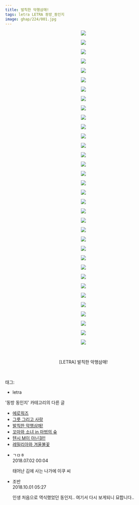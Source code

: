 ```yaml
---
title: 발칙한 악행삼매!
tags: letra LETRA 동방_동인지
image: ghap/224/001.jpg
---
```

<div class="article">
<p style="text-align: center; clear: none; float: none;"><img src="{{ site.nasurl }}/ghap/224/001.jpg"/></p>
<p style="text-align: center; clear: none; float: none;"><img src="{{ site.nasurl }}/ghap/224/002.jpg"/></p>
<p style="text-align: center; clear: none; float: none;"><img src="{{ site.nasurl }}/ghap/224/003.jpg"/></p>
<p style="text-align: center; clear: none; float: none;"><img src="{{ site.nasurl }}/ghap/224/004.jpg"/></p>
<p style="text-align: center; clear: none; float: none;"><img src="{{ site.nasurl }}/ghap/224/005.jpg"/></p>
<p style="text-align: center; clear: none; float: none;"><img src="{{ site.nasurl }}/ghap/224/006.jpg"/></p>
<p style="text-align: center; clear: none; float: none;"><img src="{{ site.nasurl }}/ghap/224/007.jpg"/></p>
<p style="text-align: center; clear: none; float: none;"><img src="{{ site.nasurl }}/ghap/224/008.jpg"/></p>
<p style="text-align: center; clear: none; float: none;"><img src="{{ site.nasurl }}/ghap/224/009.jpg"/></p>
<p style="text-align: center; clear: none; float: none;"><img src="{{ site.nasurl }}/ghap/224/010.jpg"/></p>
<p style="text-align: center; clear: none; float: none;"><img src="{{ site.nasurl }}/ghap/224/011.jpg"/></p>
<p style="text-align: center; clear: none; float: none;"><img src="{{ site.nasurl }}/ghap/224/012.jpg"/></p>
<p style="text-align: center; clear: none; float: none;"><img src="{{ site.nasurl }}/ghap/224/013.jpg"/></p>
<p style="text-align: center; clear: none; float: none;"><img src="{{ site.nasurl }}/ghap/224/014.jpg"/></p>
<p style="text-align: center; clear: none; float: none;"><img src="{{ site.nasurl }}/ghap/224/015.jpg"/></p>
<p style="text-align: center; clear: none; float: none;"><img src="{{ site.nasurl }}/ghap/224/016.jpg"/></p>
<p style="text-align: center; clear: none; float: none;"><img src="{{ site.nasurl }}/ghap/224/017.jpg"/></p>
<p style="text-align: center; clear: none; float: none;"><img src="{{ site.nasurl }}/ghap/224/018.jpg"/></p>
<p style="text-align: center; clear: none; float: none;"><img src="{{ site.nasurl }}/ghap/224/019.jpg"/></p>
<p style="text-align: center; clear: none; float: none;"><img src="{{ site.nasurl }}/ghap/224/020.jpg"/></p>
<p style="text-align: center; clear: none; float: none;"><img src="{{ site.nasurl }}/ghap/224/021.jpg"/></p>
<p style="text-align: center; clear: none; float: none;"><img src="{{ site.nasurl }}/ghap/224/022.jpg"/></p>
<p style="text-align: center; clear: none; float: none;"><img src="{{ site.nasurl }}/ghap/224/023.jpg"/></p>
<p style="text-align: center; clear: none; float: none;"><img src="{{ site.nasurl }}/ghap/224/024.jpg"/></p>
<p style="text-align: center; clear: none; float: none;"><img src="{{ site.nasurl }}/ghap/224/025.jpg"/></p>
<p style="text-align: center; clear: none; float: none;"><img src="{{ site.nasurl }}/ghap/224/026.jpg"/></p>
<p style="text-align: center; clear: none; float: none;"><img src="{{ site.nasurl }}/ghap/224/027.jpg"/></p>
<p style="text-align: center; clear: none; float: none;"><img src="{{ site.nasurl }}/ghap/224/028.jpg"/></p>
<p style="text-align: center; clear: none; float: none;"><img src="{{ site.nasurl }}/ghap/224/029.jpg"/></p>
<p style="text-align: center; clear: none; float: none;"><img src="{{ site.nasurl }}/ghap/224/030.jpg"/></p>
<p style="text-align: center; clear: none; float: none;"><img src="{{ site.nasurl }}/ghap/224/031.jpg"/></p>
<p style="text-align: center; clear: none; float: none;"><img src="{{ site.nasurl }}/ghap/224/032.jpg"/></p>
<p style="text-align: center; clear: none; float: none;"><img src="{{ site.nasurl }}/ghap/224/033.jpg"/></p>
<p style="text-align: center; clear: none; float: none;"><img src="{{ site.nasurl }}/ghap/224/034.jpg"/></p>
<p style="text-align: center; clear: none; float: none;"><br/></p>
<p style="text-align: center; clear: none; float: none;">[LETRA] 발칙한 악행삼매!</p>
<p><br/></p>
</div><div class="tagTrail">
<p>태그: </p>
<ul>
<li>letra</li>
</ul>
</div><div class="another">
<p>'동방 동인지' 카테고리의 다른 글</p>
<ul>
<li><a href="/2016-06-19-ghap_226">에로워즈</a></li>
<li><a href="/2016-06-19-ghap_225">그릇 그리고 사랑</a></li>
<li><a href="/2016-06-19-ghap_224">발칙한 악행삼매!</a></li>
<li><a href="/2016-06-19-ghap_223">꼬마와 소녀 in 마법의 숲</a></li>
<li><a href="/2016-06-19-ghap_222">텐시 M이 아닌걸!!</a></li>
<li><a href="/2016-06-19-ghap_221">레밀리아와 겨울불꽃</a></li>
</ul>
</div><div class="cb_module cb_fluid">
<div class="cb_wrt cb_profile">
<div class="comment">
<ul>
<li class="cb_thumb_off" id="comment15279463">
<div class="cb_comment_area">
<div class="cb_info_area">
<div class="cb_section">
<span class="cb_nick_name">ㄱㅁㅎ</span>
</div>
<div class="cb_section">
<span class="cb_date">2018.07.02 00:04 </span>
</div>
</div>
<div class="cb_dsc_comment">
<p class="cb_dsc">
											태어난 김에 사는 나가에 이쿠 씨
										</p>
</div>
</div></li>
<li class="cb_thumb_off" id="comment15342585">
<div class="cb_comment_area">
<div class="cb_info_area">
<div class="cb_section">
<span class="cb_nick_name">조반</span>
</div>
<div class="cb_section">
<span class="cb_date">2018.10.01 05:27 </span>
</div>
</div>
<div class="cb_dsc_comment">
<p class="cb_dsc">
											인생 처음으로 역식했었던 동인지.. 여기서 다시 보게되니 묘합니다..
										</p>
</div>
</div></li>
</ul>
</div>
</div><!-- commentList close -->
</div>
